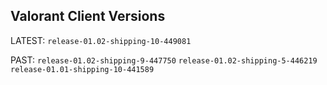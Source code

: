 ## Valorant Client Versions

LATEST: `release-01.02-shipping-10-449081`

PAST:
`release-01.02-shipping-9-447750`
`release-01.02-shipping-5-446219`
`release-01.01-shipping-10-441589`
